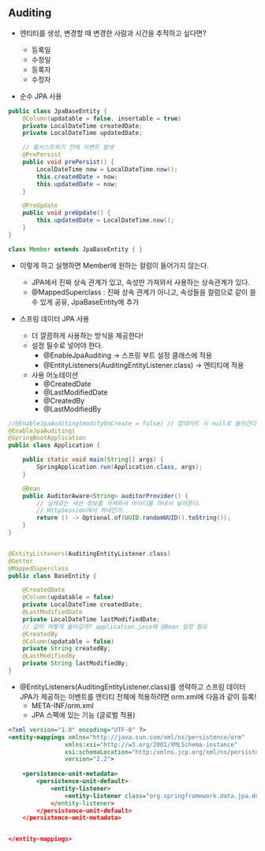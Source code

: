 ## Auditing
- 엔티티를 생성, 변경할 때 변경한 사람과 시간을 추적하고 싶다면?
  - 등록일
  - 수정일
  - 등록자
  - 수정자

- 순수 JPA 사용
```java
public class JpaBaseEntity {
    @Column(updatable = false, insertable = true)
    private LocalDateTime createdDate;
    private LocalDateTime updatedDate;

    // 펄시스트하기 전에 이벤트 발생
    @PrePersist
    public void prePersist() {
        LocalDateTime now = LocalDateTime.now();
        this.createdDate = now;
        this.updatedDate = now;
    }

    @PreUpdate
    public void preUpdate() {
        this.updatedDate = LocalDateTime.now();
    }
}

class Member extends JpaBaseEntity { }
```
- 이렇게 하고 실행하면 Member에 원하는 컬럼이 들어가지 않는다.
  - JPA에서 진짜 상속 관계가 있고, 속성만 가져와서 사용하는 상속관계가 있다.
  - @MappedSuperclass : 진짜 상속 관계가 아니고, 속성들을 컬럼으로 같이 쓸 수 있게 공유, JpaBaseEntity에 추가

- 스프링 데이터 JPA 사용
  - 더 깔끔하게 사용하는 방식을 제공한다!
  - 설정 필수로 넣어야 한다. 
    - @EnableJpaAuditing -> 스프링 부트 설정 클래스에 적용
    - @EntityListeners(AuditingEntityListener.class) -> 엔티티에 적용
  - 사용 어노테이션
    - @CreatedDate
    - @LastModifiedDate
    - @CreatedBy
    - @LastModifiedBy 
   
```java
//@EnableJpaAuditing(modifyOnCreate = false) // 업데이트 시 null로 들어간다 (비권장) 
@EnableJpaAuditing(
@SpringBootApplication
public class Application {

    public static void main(String[] args) {
        SpringApplication.run(Application.class, args);
    }

    @Bean
    public AuditorAware<String> auditorProvider() {
        // 실제로는 세션 정보를 가져와서 아이디를 꺼내서 넣어준다.
        // HttpSession에서 꺼내던가.
        return () -> Optional.of(UUID.randomUUID().toString());
    }
}


@EntityListeners(AuditingEntityListener.class)
@Getter
@MappedSuperclass
public class BaseEntity {

    @CreatedDate
    @Column(updatable = false)
    private LocalDateTime createdDate;
    @LastModifiedDate
    private LocalDateTime lastModifiedDate;
    // 값이 어떻게 들어갈까? application.java에 @Bean 설정 필요
    @CreatedBy
    @Column(updatable = false)
    private String createdBy;
    @LastModifiedBy
    private String lastModifiedBy;
}

```
- @EntityListeners(AuditingEntityListener.class)를 생략하고 스프링 데이터 JPA가 제공하는 이벤트를 엔티티 전체에 적용하려면 orm.xml에 다음과 같이 등록!
  - META-INF/orm.xml
  - JPA 스펙에 있는 기능 (글로벌 적용)
```xml
<?xml version="1.0" encoding="UTF-8" ?>
<entity-mappings xmlns="http://java.sun.com/xml/ns/persistence/orm" 
                xmlns:xsi="http://w3.org/2001/XMLSchema-instance"
                xsi:schemaLocation="http:/xmlns.jcp.org/xml/ns/persistence/orm http://xmlns.jcp.org/xml/ns/persistence/org_2_2.xsd"
                version="2.2">
    
    <persistence-unit-metadata>
        <persistence-unit-default>
            <entity-listener>
                <entity-listener class="org.springframework.data.jpa.domain.support.AuditingEntityListener"
            </entity-listener>
        </persistence-unit-default>
    </persistence-unit-metadata>


</entity-mappings>
```